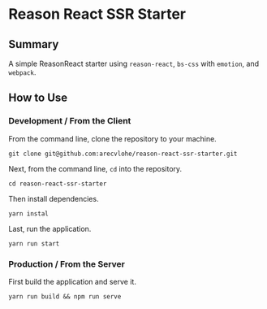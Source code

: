 # Reason React SSR Starter

## Summary

A simple ReasonReact starter using `reason-react`, `bs-css` with `emotion`, and `webpack`.

## How to Use

### Development / From the Client

From the command line, clone the repository to your machine.

```shell
git clone git@github.com:arecvlohe/reason-react-ssr-starter.git
```

Next, from the command line, `cd` into the repository.

```shell
cd reason-react-ssr-starter
```

Then install dependencies.

```shell
yarn instal
```

Last, run the application.

```shell
yarn run start
```

### Production / From the Server

First build the application and serve it.

```shell
yarn run build && npm run serve
```
